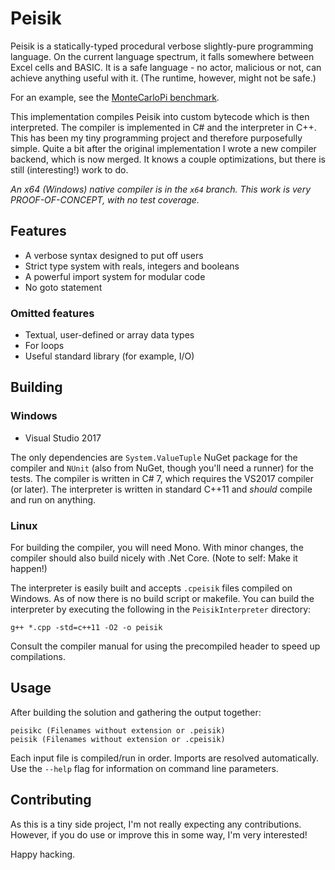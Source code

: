 # Peisik

Peisik is a statically-typed procedural verbose slightly-pure programming language. On the current language spectrum, it falls somewhere between Excel cells and BASIC. It is a safe language - no actor, malicious or not, can achieve anything useful with it. (The runtime, however, might not be safe.)

For an example, see the [MonteCarloPi benchmark](PeisikEndToEndTests/PerformanceSuite/MonteCarloPi.peisik).

This implementation compiles Peisik into custom bytecode which is then interpreted. The compiler is implemented in C# and the interpreter in C++. This has been my tiny programming project and therefore purposefully simple. Quite a bit after the original implementation I wrote a new compiler backend, which is now merged. It knows a couple optimizations, but there is still (interesting!) work to do.

_An x64 (Windows) native compiler is in the `x64` branch. This work is very PROOF-OF-CONCEPT, with no test coverage._

## Features
- A verbose syntax designed to put off users
- Strict type system with reals, integers and booleans
- A powerful import system for modular code
- No goto statement

### Omitted features
- Textual, user-defined or array data types
- For loops
- Useful standard library (for example, I/O)

## Building
### Windows
* Visual Studio 2017

The only dependencies are `System.ValueTuple` NuGet package for the compiler and `NUnit` (also from NuGet, though you'll need a runner) for the tests. The compiler is written in C# 7, which requires the VS2017 compiler (or later). The interpreter is written in standard C++11 and _should_ compile and run on anything. 

### Linux
For building the compiler, you will need Mono. With minor changes, the compiler should also build nicely with .Net Core. (Note to self: Make it happen!)

The interpreter is easily built and accepts `.cpeisik` files compiled on Windows. As of now there is no build script or makefile. You can build the interpreter by executing the following in the `PeisikInterpreter` directory:
```
g++ *.cpp -std=c++11 -O2 -o peisik
```
Consult the compiler manual for using the precompiled header to speed up compilations.

## Usage
After building the solution and gathering the output together:
```
peisikc (Filenames without extension or .peisik)
peisik (Filenames without extension or .cpeisik)
```
Each input file is compiled/run in order. Imports are resolved automatically. Use the `--help` flag for information on command line parameters.

## Contributing
As this is a tiny side project, I'm not really expecting any contributions. However, if you do use or improve this in some way, I'm very interested!

Happy hacking.